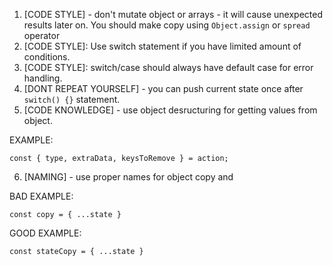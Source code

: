 1. [CODE STYLE] - don't mutate object or arrays - it will cause unexpected results later on. You should make copy using `Object.assign` or `spread` operator
2. [CODE STYLE]: Use switch statement if you have limited amount of conditions.
3. [CODE STYLE]: switch/case should always have default case for error handling.
4. [DONT REPEAT YOURSELF] - you can push current state once after `switch() {}` statement.
5. [CODE KNOWLEDGE] - use object desructuring for getting values from object.

EXAMPLE:
```
const { type, extraData, keysToRemove } = action;
```

6. [NAMING] - use proper names for object copy and 


BAD EXAMPLE:
```
const copy = { ...state }

```

GOOD EXAMPLE: 
```
const stateCopy = { ...state }
```
